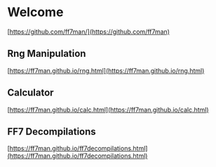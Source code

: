 # Welcome

[https://github.com/ff7man/](https://github.com/ff7man)

## Rng Manipulation
[https://ff7man.github.io/rng.html](https://ff7man.github.io/rng.html)

## Calculator
[https://ff7man.github.io/calc.html](https://ff7man.github.io/calc.html)

## FF7 Decompilations
[https://ff7man.github.io/ff7decompilations.html](https://ff7man.github.io/ff7decompilations.html)
